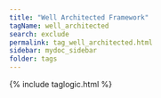 ```yaml
---
title: "Well Architected Framework"
tagName: well_architected
search: exclude
permalink: tag_well_architected.html
sidebar: mydoc_sidebar
folder: tags
---
```

{% include taglogic.html %}